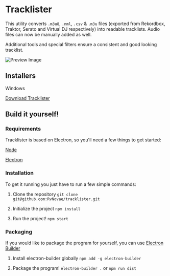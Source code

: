 # Tracklister

This utility converts `.m3u8`, `.nml`, `.csv` & `.m3u` files (exported from Rekordbox, Traktor, 
Serato and Virtual DJ respectively) into readable tracklists.
Audio files can now be manually added as well.

Additional tools and special filters ensure a consistent and good looking tracklist.

![Preview Image](https://i.imgur.com/61QvfSP.png)

## Installers
Windows

[Download Tracklister](https://github.com/RvNovae/tracklister/releases)

## Build it yourself!

### Requirements
Tracklister is based on Electron, so you'll need a few things to get started:

[Node](https://nodejs.org)

[Electron](https://electronjs.org/)

### Installation
To get it running you just have to run a few simple commands:

1. Clone the repository
`git clone git@github.com:RvNovae/tracklister.git`

2. Initialize the project
`npm install`

3. Run the project!
`npm start`

### Packaging
If you would like to package the program for yourself, you can use [Electron Builder](https://github.com/electron-userland/electron-builder)

1. Install electron-builder globally
`npm add -g electron-builder`

2. Package the program!
`electron-builder .` or `npm run dist`
